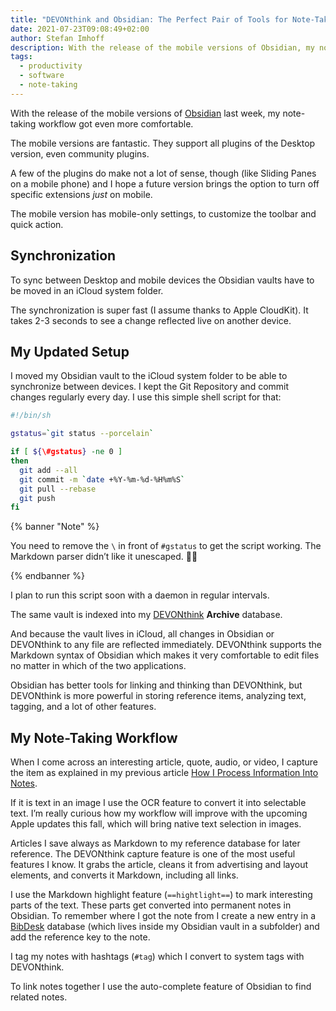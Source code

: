 ```yaml
---
title: "DEVONthink and Obsidian: The Perfect Pair of Tools for Note-Taking"
date: 2021-07-23T09:08:49+02:00
author: Stefan Imhoff
description: With the release of the mobile versions of Obsidian, my note-taking workflow with Obsidian and DEVONthink is now even more fun than before.
tags:
  - productivity
  - software
  - note-taking
---
```


With the release of the mobile versions of [Obsidian](https://obsidian.md/) last week, my note-taking workflow got even more comfortable.

The mobile versions are fantastic. They support all plugins of the Desktop version, even community plugins.

A few of the plugins do make not a lot of sense, though (like Sliding Panes on a mobile phone) and I hope a future version brings the option to turn off specific extensions _just_ on mobile.

The mobile version has mobile-only settings, to customize the toolbar and quick action.

## Synchronization

To sync between Desktop and mobile devices the Obsidian vaults have to be moved in an iCloud system folder.

The synchronization is super fast (I assume thanks to Apple CloudKit). It takes 2-3 seconds to see a change reflected live on another device.

## My Updated Setup

I moved my Obsidian vault to the iCloud system folder to be able to synchronize between devices. I kept the Git Repository and commit changes regularly every day. I use this simple shell script for that:

```bash
#!/bin/sh

gstatus=`git status --porcelain`

if [ ${\#gstatus} -ne 0 ]
then
  git add --all
  git commit -m `date +%Y-%m-%d-%H%m%S`
  git pull --rebase
  git push
fi
```

{% banner "Note" %}

You need to remove the `\` in front of `#gstatus` to get the script working. The Markdown parser didn’t like it unescaped. 🤷‍♂️

{% endbanner %}

I plan to run this script soon with a daemon in regular intervals.

The same vault is indexed into my [DEVONthink](https://devontechnologies.com/apps/devonthink) **Archive** database.

And because the vault lives in iCloud, all changes in Obsidian or DEVONthink to any file are reflected immediately. DEVONthink supports the Markdown syntax of Obsidian which makes it very comfortable to edit files no matter in which of the two applications.

Obsidian has better tools for linking and thinking than DEVONthink, but DEVONthink is more powerful in storing reference items, analyzing text, tagging, and a lot of other features.

## My Note-Taking Workflow

When I come across an interesting article, quote, audio, or video, I capture the item as explained in my previous article [How I Process Information Into Notes](/processing-information-into-notes/).

If it is text in an image I use the OCR feature to convert it into selectable text. I’m really curious how my workflow will improve with the upcoming Apple updates this fall, which will bring native text selection in images.

Articles I save always as Markdown to my reference database for later reference. The DEVONthink capture feature is one of the most useful features I know. It grabs the article, cleans it from advertising and layout elements, and converts it Markdown, including all links.

I use the Markdown highlight feature (`==hightlight==`) to mark interesting parts of the text. These parts get converted into permanent notes in Obsidian. To remember where I got the note from I create a new entry in a [BibDesk](https://bibdesk.sourceforge.io/) database (which lives inside my Obsidian vault in a subfolder) and add the reference key to the note.

I tag my notes with hashtags (`#tag`) which I convert to system tags with DEVONthink.

To link notes together I use the auto-complete feature of Obsidian to find related notes.
